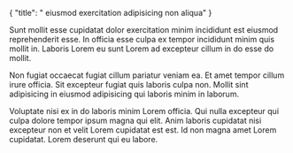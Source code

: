 {
  "title": " eiusmod exercitation adipisicing non aliqua"
}

Sunt mollit esse cupidatat dolor exercitation minim incididunt est eiusmod reprehenderit esse. In officia esse culpa ex tempor incididunt minim quis mollit in. Laboris Lorem eu sunt Lorem ad excepteur cillum in do esse do mollit.

Non fugiat occaecat fugiat cillum pariatur veniam ea. Et amet tempor cillum irure officia. Sit excepteur fugiat quis laboris culpa non. Mollit sint adipisicing in eiusmod adipisicing qui laboris minim in laborum.

Voluptate nisi ex in do laboris minim Lorem officia. Qui nulla excepteur qui culpa dolore tempor ipsum magna qui elit. Anim laboris cupidatat nisi excepteur non et velit Lorem cupidatat est est. Id non magna amet Lorem cupidatat. Lorem deserunt qui eu labore.